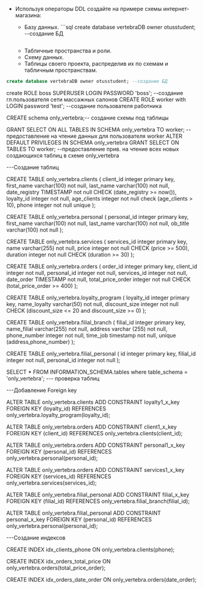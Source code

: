 * Используя операторы DDL создайте на примере схемы интернет-магазина:

  * Базу данных.
    	```sql
		create database vertebraDB owner otusstudent; --создание БД
	```

  * Табличные пространства и роли.
  * Схему данных.
  * Таблицы своего проекта, распределив их по схемам и табличным пространствам.



```sql
create database vertebraDB owner otusstudent; --создание БД
```

create ROLE boss SUPERUSER LOGIN PASSWORD 'boss'; --создание гл.пользователя сети массажных салонов
CREATE ROLE worker with LOGIN password 'test'; --создание пользователя работника

CREATE schema only_vertebra;-- создание схемы под таблицы 

GRANT SELECT ON ALL TABLES IN SCHEMA only_vertebra TO worker; --предоставление на чтение данных для пользователя worker
ALTER DEFAULT PRIVILEGES IN SCHEMA only_vertebra GRANT SELECT ON TABLES TO worker; --предоставление прив. на чтение всех новых создающихся таблиц в схеме only_vertebra

---Создание таблиц
 
CREATE TABLE only_vertebra.clients (
    client_id integer primary key,
	first_name varchar(100) not null,
	last_name varchar(100) not null,
	date_registry TIMESTAMP not null CHECK (date_registry >= now()),
	loyalty_id integer not null,
	age_clients integer not null check (age_clients > 10),
	phone integer not null unique
);

CREATE TABLE only_vertebra.personal (
	personal_id integer primary key,
	first_name varchar(100) not null,
	last_name varchar(100) not null,
	ob_title varchar(100) not null
);

CREATE TABLE only_vertebra.services (
    services_id integer primary key,
	name varchar(255) not null,
	price integer not null CHECK (price >= 500), 
	duration integer not null CHECK (duration >= 30) 
);

CREATE TABLE only_vertebra.orders (
	order_id integer primary key,
	client_id integer not null,
	personal_id integer not null,
	services_id integer not null,
	date_order TIMESTAMP not null,
	total_price_order integer not null CHECK (total_price_order >= 400)
);

CREATE TABLE only_vertebra.loyalty_program (
    loyalty_id integer primary key,
	name_loyalty varchar(50) not null,
	discount_size integer not null CHECK (discount_size <= 20 and discount_size >= 0)
);

CREATE TABLE only_vertebra.filial_branch (
    filial_id integer primary key,
	name_filial varchar(255) not null,
	address varchar (255) not null,
	phone_number integer not null,
	time_job timestamp not null,
	unique (address,phone_number)
);

CREATE TABLE only_vertebra.filial_personal (
    id integer primary key,
	filial_id integer not null,
	personal_id integer not null
);



SELECT * FROM INFORMATION_SCHEMA.tables where table_schema = 'only_vertebra'; --- проверка таблиц

---Добавление Foreign key

ALTER TABLE only_vertebra.clients
ADD CONSTRAINT loyalty1_x_key FOREIGN KEY (loyalty_id) REFERENCES only_vertebra.loyalty_program(loyalty_id);



ALTER TABLE only_vertebra.orders
ADD CONSTRAINT client1_x_key FOREIGN KEY (client_id) REFERENCES only_vertebra.clients(client_id);

ALTER TABLE only_vertebra.orders
ADD CONSTRAINT personal1_x_key FOREIGN KEY (personal_id) REFERENCES only_vertebra.personal(personal_id);

ALTER TABLE only_vertebra.orders
ADD CONSTRAINT services1_x_key FOREIGN KEY (services_id) REFERENCES only_vertebra.services(services_id);



ALTER TABLE only_vertebra.filial_personal
ADD CONSTRAINT filial_x_key FOREIGN KEY (filial_id) REFERENCES only_vertebra.filial_branch(filial_id);

ALTER TABLE only_vertebra.filial_personal
ADD CONSTRAINT personal_x_key FOREIGN KEY (personal_id) REFERENCES only_vertebra.personal(personal_id);

---Создание индексов

CREATE INDEX idx_clients_phone ON only_vertebra.clients(phone);

CREATE INDEX idx_orders_total_price ON only_vertebra.orders(total_price_order);

CREATE INDEX idx_orders_date_order ON only_vertebra.orders(date_order);
